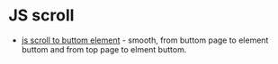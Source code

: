# JS scroll
* [js scroll to buttom element](https://github.com/PaxExterminatus/js-faq-collection/blob/master/js-scroll-to-buttom-element-smooth.js) - smooth, from buttom page to element buttom and from top page to elment buttom.


